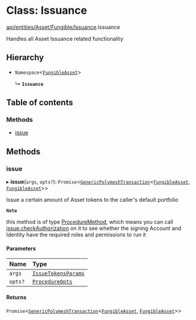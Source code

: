 # Class: Issuance

[api/entities/Asset/Fungible/Issuance](../wiki/api.entities.Asset.Fungible.Issuance).Issuance

Handles all Asset Issuance related functionality

## Hierarchy

- `Namespace`<[`FungibleAsset`](../wiki/api.entities.Asset.Fungible.FungibleAsset)\>

  ↳ **`Issuance`**

## Table of contents

### Methods

- [issue](../wiki/api.entities.Asset.Fungible.Issuance.Issuance#issue)

## Methods

### issue

▸ **issue**(`args`, `opts?`): `Promise`<[`GenericPolymeshTransaction`](../wiki/types#genericpolymeshtransaction)<[`FungibleAsset`](../wiki/api.entities.Asset.Fungible.FungibleAsset), [`FungibleAsset`](../wiki/api.entities.Asset.Fungible.FungibleAsset)\>\>

Issue a certain amount of Asset tokens to the caller's default portfolio

**`Note`**

 this method is of type [ProcedureMethod](../wiki/types.ProcedureMethod), which means you can call [issue.checkAuthorization](../wiki/types.ProcedureMethod#checkauthorization)
  on it to see whether the signing Account and Identity have the required roles and permissions to run it

#### Parameters

| Name | Type |
| :------ | :------ |
| `args` | [`IssueTokensParams`](../wiki/api.procedures.types.IssueTokensParams) |
| `opts?` | [`ProcedureOpts`](../wiki/types.ProcedureOpts) |

#### Returns

`Promise`<[`GenericPolymeshTransaction`](../wiki/types#genericpolymeshtransaction)<[`FungibleAsset`](../wiki/api.entities.Asset.Fungible.FungibleAsset), [`FungibleAsset`](../wiki/api.entities.Asset.Fungible.FungibleAsset)\>\>
